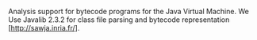 Analysis support for bytecode programs for the Java Virtual Machine.
We Use Javalib 2.3.2 for class file parsing and bytecode representation
[http://sawja.inria.fr/].
